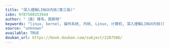 ```yaml
---
title: "深入理解LINUX内核(第三版)"
isbn: 9787508353944
author: "（美）博韦，西斯特"
keywords: "linux, kernel, 操作系统, 内核, Linux, 计算机, 深入理解LINUX内核(第三版), 编程"
source: "unknown"
available: TRUE
douban_url: https://book.douban.com/subject/2287506/
---
```

